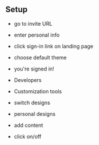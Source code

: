 ## Setup
- go to invite URL
- enter personal info
- click sign-in link on landing page
- choose default theme
- you're signed in!

- Developers
- Customization tools
- switch designs
- personal designs

- add content
- click on/off